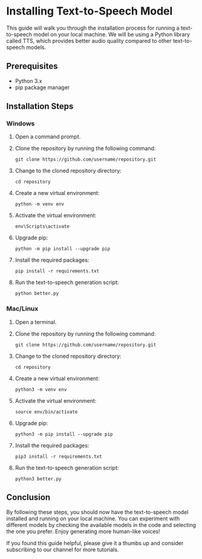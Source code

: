 # Installing Text-to-Speech Model

This guide will walk you through the installation process for running a text-to-speech model on your local machine. We will be using a Python library called TTS, which provides better audio quality compared to other text-to-speech models.

## Prerequisites

- Python 3.x
- pip package manager

## Installation Steps

### Windows

1. Open a command prompt.

2. Clone the repository by running the following command:
   ```
   git clone https://github.com/username/repository.git
   ```

3. Change to the cloned repository directory:
   ```
   cd repository
   ```

4. Create a new virtual environment:
   ```
   python -m venv env
   ```

5. Activate the virtual environment:
   ```
   env\Scripts\activate
   ```

6. Upgrade pip:
   ```
   python -m pip install --upgrade pip
   ```

7. Install the required packages:
   ```
   pip install -r requirements.txt
   ```

8. Run the text-to-speech generation script:
   ```
   python better.py
   ```

### Mac/Linux

1. Open a terminal.

2. Clone the repository by running the following command:
   ```
   git clone https://github.com/username/repository.git
   ```

3. Change to the cloned repository directory:
   ```
   cd repository
   ```

4. Create a new virtual environment:
   ```
   python3 -m venv env
   ```

5. Activate the virtual environment:
   ```
   source env/bin/activate
   ```

6. Upgrade pip:
   ```
   python3 -m pip install --upgrade pip
   ```

7. Install the required packages:
   ```
   pip3 install -r requirements.txt
   ```

8. Run the text-to-speech generation script:
   ```
   python3 better.py
   ```

## Conclusion

By following these steps, you should now have the text-to-speech model installed and running on your local machine. You can experiment with different models by checking the available models in the code and selecting the one you prefer. Enjoy generating more human-like voices!

If you found this guide helpful, please give it a thumbs up and consider subscribing to our channel for more tutorials.
